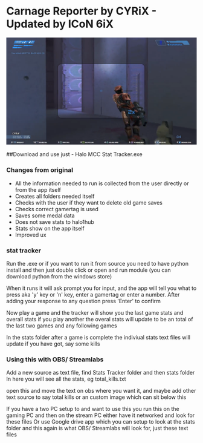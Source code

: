 # Carnage Reporter by CYRiX - Updated by ICoN 6iX

![Image of Carnage Reporter stream overlay](https://raw.githubusercontent.com/CYRiXplaysHalo/CarnageReporter/b755295ff99c067f6ac80f18b0a4116294b6d5a1/image.png)

##Download and use just - Halo MCC Stat Tracker.exe

### Changes from original

* All the information needed to run is collected from the user directly or from the app itself
* Creates all folders needed itself
* Checks with the user if they want to delete old game saves
* Checks correct gamertag is used
* Saves some medal data
* Does not save stats to halo1hub
* Stats show on the app itself
* Improved ux

### stat tracker

Run the .exe or if you want to run it from source you need to have python install and then just double click or open and run module (you can download python from the windows store)

When it runs it will ask prompt you for input, and the app will tell you what to press aka 'y' key or 'n' key, enter a gamertag or enter a number. After adding your response to any question press 'Enter' to confirm
 
Now play a game and the tracker will show you the last game stats and overall stats
if you play another the overal stats will update to be an total of the last two games and any following games

In the stats folder after a game is complete the indiviual stats text files will update if you have got, say some kills

### Using this with OBS/ Streamlabs 

Add a new source as text file, find Stats Tracker folder and then stats folder
In here you will see all the stats, eg total_kills.txt

open this and move the text on obs where you want it, and maybe add other text source to say total kills or an custom image which can sit below this

If you have a two PC setup to and want to use this you run this on the gaming PC and then on the stream PC either have it networked and look for these files
Or use Google drive app which you can setup to look at the stats folder and this again is what OBS/ Streamlabs will look for, just these text files 
